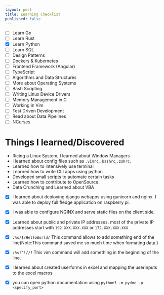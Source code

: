 ```yaml
---
layout: post
title: Learning Checklist
published: false
---
```


- [ ] Learn Go
- [ ] Learn Rust
- [x] Learn Python
- [ ] Learn SQL
- [ ] Design Patterns
- [ ] Dockers & Kubernetes
- [ ] Frontend Framework (Angular)
- [ ] TypeScript
- [ ] Algorithms and Data Structures
- [ ] More about Operating Systems
- [ ] Bash Scripting
- [ ] Writing Linux Device Drivers
- [ ] Memory Management in C
- [ ] Working in Vim
- [ ] Test Driven Development
- [ ] Read about Data Pipelines
- [ ] NCurses

# Things I learned/Discovered 
- Ricing a Linux System, I learned about Window Managers
- I learned about config files such as `.vimrc`,`.bashrc`,`.zshrc`.
- Learned how to intensively use terminal
- Learned how to write CLI apps using python
- Developed small scripts to automate certain tasks
- Learned how to contribute to OpenSource.
- Data Crunching and Learned about VBA
- [x] I learned about deploying django webapps using gunicorn and nginx. I was able to deploy full fledge application on raspberry pi.
- [x] I was able to configure NGINX and serve static files on the client side.
- [x] Learned about public and private IP addresses. most of the private IP addresses start with `192.XXX.XXX.XXX` or `172.XXX.XXX.XXX`
- [x] `:%s/$/HelloWorld/` This command allows to add something end of the line(Note:This command saved me so much time when formating data.)
- [x] `:%s!^!//!` This vim command will add something in the beginning of the line.
- [x] I learned about created userforms in excel and mapping the userinputs to the excel macros
- [x] you can open python documentation using ``python3 -m pydoc -p <specify_port>``

